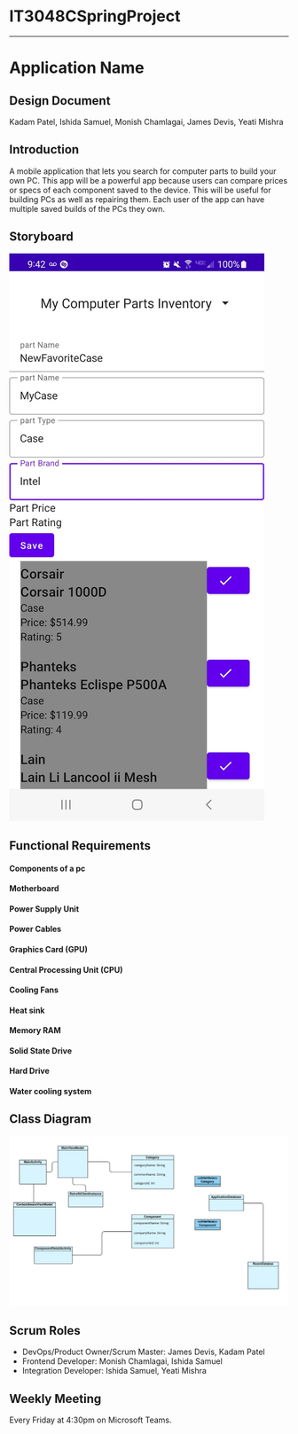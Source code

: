 # IT3048CSpringProject
---
# Application Name

## Design Document  

Kadam Patel, Ishida Samuel, Monish Chamlagai, James Devis, Yeati Mishra

## Introduction 
A mobile application that lets you search for computer parts to build your own PC. This app will be a powerful app because users can compare prices or specs of each component saved to the device. This will be useful for building PCs as well as repairing them. Each user of the app can have multiple saved builds of the PCs they own.  

## Storyboard

![Storyboard](Storyboard.png)


## Functional Requirements

#### Components of a pc
#### Motherboard
#### Power Supply Unit
#### Power Cables
#### Graphics Card (GPU)
#### Central Processing Unit (CPU)
#### Cooling Fans
#### Heat sink
#### Memory RAM
#### Solid State Drive
#### Hard Drive
#### Water cooling system


## Class Diagram
![Project-Diagram](Class-Diagram.png)


## Scrum Roles

- DevOps/Product Owner/Scrum Master: James Devis, Kadam Patel
- Frontend Developer: Monish Chamlagai, Ishida Samuel
- Integration Developer: Ishida Samuel, Yeati Mishra

## Weekly Meeting
Every Friday at 4:30pm on Microsoft Teams.
